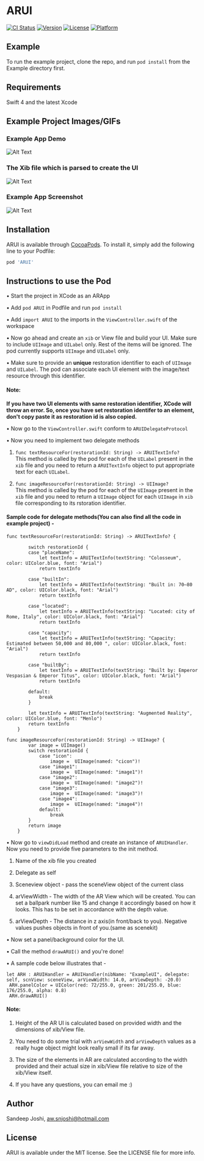 # ARUI

[![CI Status](http://img.shields.io/travis/sandeepjoshi1910/ARUI.svg?style=flat)](https://travis-ci.org/sandeepjoshi1910/ARUI)
[![Version](https://img.shields.io/cocoapods/v/ARUI.svg?style=flat)](http://cocoapods.org/pods/ARUI)
[![License](https://img.shields.io/cocoapods/l/ARUI.svg?style=flat)](http://cocoapods.org/pods/ARUI)
[![Platform](https://img.shields.io/cocoapods/p/ARUI.svg?style=flat)](http://cocoapods.org/pods/ARUI)

## Example

To run the example project, clone the repo, and run `pod install` from the Example directory first.

## Requirements
Swift 4 and the latest Xcode

## Example Project Images/GIFs

### Example App Demo
![Alt Text](https://github.com/sandeepjoshi1910/ARUI/blob/master/Example/ARUI/arUI.gif)

### The Xib file which is parsed to create the UI
![Alt Text](https://github.com/sandeepjoshi1910/ARUI/blob/master/Example/ARUI/Screen%20Shot%202018-01-08%20at%201.31.00%20PM.png)

### Example App Screenshot
![Alt Text](https://github.com/sandeepjoshi1910/ARUI/blob/master/Example/ARUI/IMG_0634.png)



## Installation

ARUI is available through [CocoaPods](http://cocoapods.org). To install
it, simply add the following line to your Podfile:

```ruby
pod 'ARUI'
```

## Instructions to use the Pod

• Start the project in XCode as an ARApp <br />

• Add `pod ARUI` in Podfile and run `pod install`

• Add `import ARUI` to the imports in the `ViewController.swift` of the workspace

• Now go ahead and create an `xib` or View file and build your UI. Make sure to include `UIImage` and `UILabel` only. Rest of the items will be ignored. The pod currently supports `UIImage` and `UILabel` only.<br />

• Make sure to provide an **unique** restoration identifier to each of `UIImage` and `UILabel`. The pod can associate each UI element with the image/text resource through this identifier.<br />

#### Note:
**If you have two UI elements with same restoration identifier, XCode will throw an error. So, once you have set  restoration identifer to an element, don't copy paste it as restoration id is also copied.<br />**

• Now go to the `ViewController.swift` conform to `ARUIDelegateProtocol`<br />

• Now you need to implement two delegate methods<br />

1) `func textResourceFor(restorationId: String) -> ARUITextInfo?`<br />
        This method is called by the pod for each of the `UILabel` present in the `xib` file and you need to return a `ARUITextInfo` object to put appropriate text for each `UILabel`.<br />

2) `func imageResourceFor(restorationId: String) -> UIImage?` <br />
        This method is called by the pod for each of the `UIImage` present in the `xib` file and you need to return a `UIImage` object for each `UIImage` in `xib` file corresponding to its rstoration identifier.<br />
        

#### Sample code for delegate methods(You can also find all the code in example project) - 

```
func textResourceFor(restorationId: String) -> ARUITextInfo? {
        
        switch restorationId {
        case "placeName":
            let textInfo = ARUITextInfo(textString: "Colosseum", color: UIColor.blue, font: "Arial")
            return textInfo
            
        case "builtIn":
            let textInfo = ARUITextInfo(textString: "Built in: 70–80 AD", color: UIColor.black, font: "Arial")
            return textInfo
            
        case "located":
            let textInfo = ARUITextInfo(textString: "Located: city of Rome, Italy", color: UIColor.black, font: "Arial")
            return textInfo
            
        case "capacity":
            let textInfo = ARUITextInfo(textString: "Capacity: Estimated between 50,000 and 80,000 ", color: UIColor.black, font: "Arial")
            return textInfo
            
        case "builtBy":
            let textInfo = ARUITextInfo(textString: "Built by: Emperor Vespasian & Emperor Titus", color: UIColor.black, font: "Arial")
            return textInfo
            
        default:
            break
        }
        
        let textInfo = ARUITextInfo(textString: "Augmented Reality", color: UIColor.blue, font: "Menlo")
        return textInfo
    }
```

```
func imageResourceFor(restorationId: String) -> UIImage? {
        var image = UIImage()
        switch restorationId {
            case "icon":
                image =  UIImage(named: "cicon")!
            case "image1":
                image =  UIImage(named: "image1")!
            case "image2":
                image =  UIImage(named: "image2")!
            case "image3":
                image =  UIImage(named: "image3")!
            case "image4":
                image =  UIImage(named: "image4")!
            default:
                break
        }
        return image
    }

```


• Now go to `viewDidLoad` method and create an instance of `ARUIHandler`. Now you need to provide five parameters to the init method.<br />
1) Name of the xib file you created<br />
       
2) Delegate as self<br />
        
3) Sceneview object - pass the sceneView object of the current class<br />
        
4) arViewWidth - The width of the AR View which will be created. You can set a ballpark number like 15 and change it accordingly based on how it looks. This has to be set in accordance with the depth value.<br />
        
5) arViewDepth - The distance in z axis(in front/back to you). Negative values pushes objects in front of you.(same as scenekit)<br />
        
• Now set a panel/background color for the UI.

• Call the method `drawARUI()` and you're done!


• A sample code below illustrates that - 

```
let ARH : ARUIHandler = ARUIHandler(nibName: "ExampleUI", delegate: self, scnView: sceneView, arViewWidth: 14.0, arViewDepth: -20.0)
 ARH.panelColor = UIColor(red: 72/255.0, green: 201/255.0, blue: 176/255.0, alpha: 0.8)
 ARH.drawARUI()
 ```
        

#### Note: 
   1) Height of the AR UI is calculated based on provided width and the dimensions of xib/View file.<br />
   
   2) You need to do some trial with `arViewWidth` and `arViewDepth` values as a really huge object might look really small if its far away.<br />
   
   3) The size of the elements in AR are calculated according to the width provided and their actual size in xib/View file relative to size of the xib/View itself.<br />
   
   4) If you have any questions, you can email me :)<br />


## Author

Sandeep Joshi, aw.snjoshi@hotmail.com

## License

ARUI is available under the MIT license. See the LICENSE file for more info.
